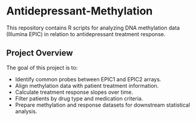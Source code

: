 # Antidepressant-Methylation

This repository contains R scripts for analyzing DNA methylation data (Illumina EPIC) in relation to antidepressant treatment response.

## Project Overview
The goal of this project is to:
- Identify common probes between EPIC1 and EPIC2 arrays.
- Align methylation data with patient treatment information.
- Calculate treatment response slopes over time.
- Filter patients by drug type and medication criteria.
- Prepare methylation and response datasets for downstream statistical analysis.


